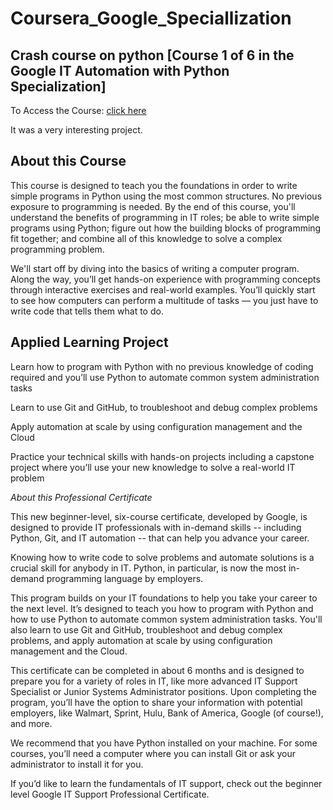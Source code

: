 # Coursera_Google_Speciallization
## Crash course on python [Course 1 of 6 in the Google IT Automation with Python Specialization]

To Access the Course: [click here](https://www.coursera.org/learn/python-crash-course/)

It was a very interesting project.

## About this Course

This course is designed to teach you the foundations in order to write simple programs in Python using the most common structures. 
No previous exposure to programming is needed. By the end of this course, you'll understand the benefits of programming in IT roles; 
be able to write simple programs using Python; figure out how the building blocks of programming fit together; and combine all of this 
knowledge to solve a complex programming problem. 

We'll start off by diving into the basics of writing a computer program. Along the way, you’ll get hands-on experience with programming 
concepts through interactive exercises and real-world 
examples. You’ll quickly start to see how computers can perform a multitude of tasks — you just have to write code that tells them what to do.

## Applied Learning Project

Learn how to program with Python with no previous knowledge of coding required and you’ll use Python to automate common system administration 
tasks

Learn to use Git and GitHub, to troubleshoot and debug complex problems

Apply automation at scale by using configuration management and the Cloud

Practice your technical skills with hands-on projects including a capstone project where you’ll use your new knowledge to solve a real-world 
IT problem

*About this Professional Certificate*

This new beginner-level, six-course certificate, developed by Google, is designed to provide IT professionals with in-demand skills -- including 
Python, Git, and IT automation -- that can help you advance your career.

Knowing how to write code to solve problems and automate solutions is a crucial skill for anybody in IT. Python, in particular, is now the most 
in-demand programming language by employers.

This program builds on your IT foundations to help you take your career to the next level. It’s designed to teach you how to program with Python 
and how to use Python to automate common system administration tasks. You'll also learn to use Git and GitHub, troubleshoot and debug complex 
problems, and apply automation at scale by using configuration management and the Cloud.

This certificate can be completed in about 6 months and is designed to prepare you for a variety of roles in IT, like more advanced IT Support 
Specialist or Junior Systems Administrator positions. Upon completing the program, you’ll have the option to share your information with potential 
employers, like Walmart, Sprint, Hulu, Bank of America, Google (of course!), and more.

We recommend that you have Python installed on your machine. For some courses, you’ll need a computer where you can install Git or ask your administrator to install it for you.

If you’d like to learn the fundamentals of IT support, check out the beginner level Google IT Support Professional Certificate.
